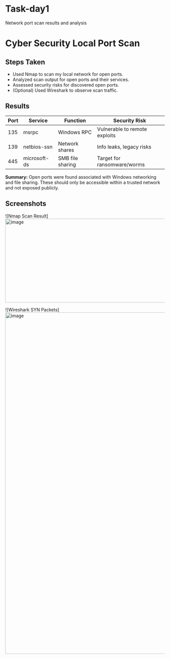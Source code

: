 # Task-day1
Network port scan results and analysis

# Cyber Security Local Port Scan

## Steps Taken
- Used Nmap to scan my local network for open ports.
- Analyzed scan output for open ports and their services.
- Assessed security risks for discovered open ports.
- (Optional) Used Wireshark to observe scan traffic.

## Results
| Port | Service    | Function              | Security Risk |
|------|------------|-----------------------|---------------|
| 135  | msrpc      | Windows RPC           | Vulnerable to remote exploits |
| 139  | netbios-ssn| Network shares        | Info leaks, legacy risks      |
| 445  | microsoft-ds| SMB file sharing     | Target for ransomware/worms   |

**Summary:**
Open ports were found associated with Windows networking and file sharing. These should only be accessible within a trusted network and not exposed publicly.

## Screenshots
![Nmap Scan Result]<img width="783" height="265" alt="image" src="https://github.com/user-attachments/assets/65c81323-9e57-449c-8d59-6cfb910b1e4d" />

![Wireshark SYN Packets]<img width="1919" height="1079" alt="image" src="https://github.com/user-attachments/assets/ed18c722-d0b4-406a-9897-c3a1334a3146" />

